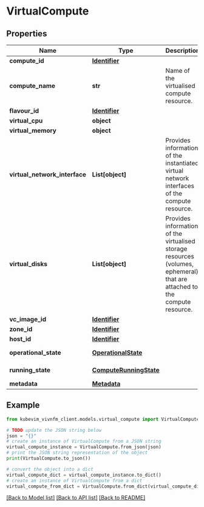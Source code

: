 # VirtualCompute


## Properties

Name | Type | Description | Notes
------------ | ------------- | ------------- | -------------
**compute_id** | [**Identifier**](Identifier.md) |  | [optional] 
**compute_name** | **str** | Name of the virtualised compute resource. | [optional] 
**flavour_id** | [**Identifier**](Identifier.md) |  | [optional] 
**virtual_cpu** | **object** |  | [optional] 
**virtual_memory** | **object** |  | [optional] 
**virtual_network_interface** | **List[object]** | Provides information of the instantiated virtual network interfaces of the compute resource. | [optional] 
**virtual_disks** | **List[object]** | Provides information of the virtualised storage resources (volumes, ephemeral) that are attached to the compute resource. | [optional] 
**vc_image_id** | [**Identifier**](Identifier.md) |  | [optional] 
**zone_id** | [**Identifier**](Identifier.md) |  | [optional] 
**host_id** | [**Identifier**](Identifier.md) |  | [optional] 
**operational_state** | [**OperationalState**](OperationalState.md) |  | [optional] [default to OperationalState.ENABLED]
**running_state** | [**ComputeRunningState**](ComputeRunningState.md) |  | [optional] [default to ComputeRunningState.STARTED]
**metadata** | [**Metadata**](Metadata.md) |  | [optional] 

## Example

```python
from kubevim_vivnfm_client.models.virtual_compute import VirtualCompute

# TODO update the JSON string below
json = "{}"
# create an instance of VirtualCompute from a JSON string
virtual_compute_instance = VirtualCompute.from_json(json)
# print the JSON string representation of the object
print(VirtualCompute.to_json())

# convert the object into a dict
virtual_compute_dict = virtual_compute_instance.to_dict()
# create an instance of VirtualCompute from a dict
virtual_compute_from_dict = VirtualCompute.from_dict(virtual_compute_dict)
```
[[Back to Model list]](../README.md#documentation-for-models) [[Back to API list]](../README.md#documentation-for-api-endpoints) [[Back to README]](../README.md)


